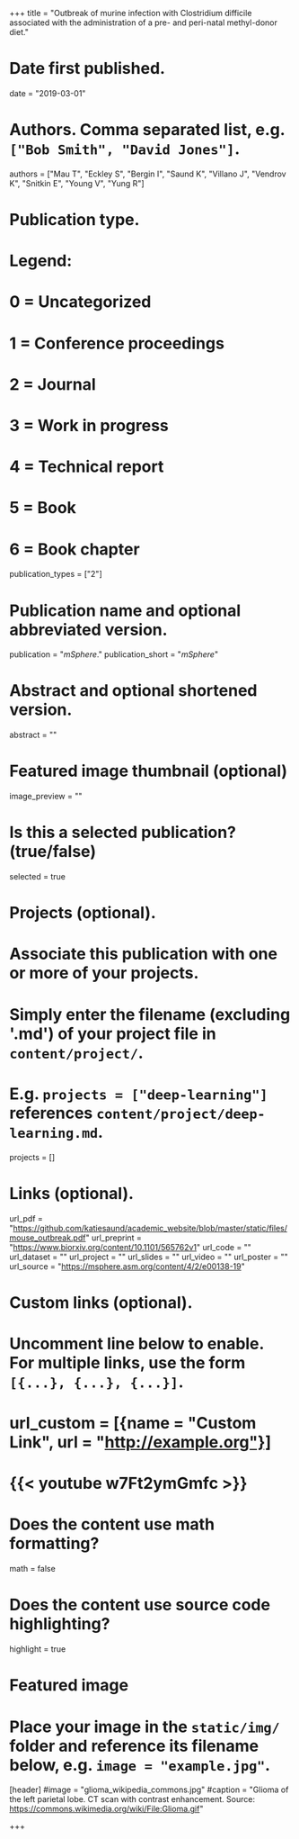 +++
title = "Outbreak of murine infection with Clostridium difficile associated with the administration of a pre- and peri-natal methyl-donor diet."

# Date first published.
date = "2019-03-01"

# Authors. Comma separated list, e.g. `["Bob Smith", "David Jones"]`.
authors = ["Mau T", "Eckley S", "Bergin I", "Saund K", "Villano J", "Vendrov K", "Snitkin E", "Young V", "Yung R"]
# Publication type.
# Legend:
# 0 = Uncategorized
# 1 = Conference proceedings
# 2 = Journal
# 3 = Work in progress
# 4 = Technical report
# 5 = Book
# 6 = Book chapter
publication_types = ["2"]

# Publication name and optional abbreviated version.
publication = "*mSphere*."
publication_short = "*mSphere*"

# Abstract and optional shortened version.
abstract = ""

# Featured image thumbnail (optional)
image_preview = ""

# Is this a selected publication? (true/false)
selected = true

# Projects (optional).
#   Associate this publication with one or more of your projects.
#   Simply enter the filename (excluding '.md') of your project file in `content/project/`.
#   E.g. `projects = ["deep-learning"]` references `content/project/deep-learning.md`.
projects = []

# Links (optional).
url_pdf = "https://github.com/katiesaund/academic_website/blob/master/static/files/mouse_outbreak.pdf"
url_preprint = "https://www.biorxiv.org/content/10.1101/565762v1"
url_code = ""
url_dataset = ""
url_project = ""
url_slides = ""
url_video = ""
url_poster = ""
url_source = "https://msphere.asm.org/content/4/2/e00138-19"

# Custom links (optional).
#   Uncomment line below to enable. For multiple links, use the form `[{...}, {...}, {...}]`.
# url_custom = [{name = "Custom Link", url = "http://example.org"}]
# {{< youtube w7Ft2ymGmfc >}}

# Does the content use math formatting?
math = false

# Does the content use source code highlighting?
highlight = true

# Featured image
# Place your image in the `static/img/` folder and reference its filename below, e.g. `image = "example.jpg"`.
[header]
#image = "glioma_wikipedia_commons.jpg"
#caption = "Glioma of the left parietal lobe. CT scan with contrast enhancement. Source: https://commons.wikimedia.org/wiki/File:Glioma.gif"

+++
